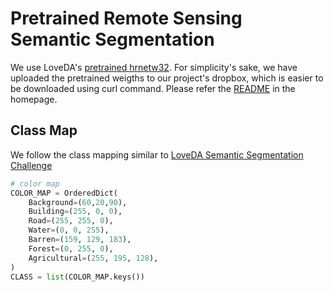 # Pretrained Remote Sensing Semantic Segmentation

We use LoveDA's [pretrained hrnetw32](https://drive.google.com/drive/folders/1xFn1d8a4Hv4il52hLCzjEy_TY31RdRtg?usp=sharing). For simplicity's sake, we have uploaded the pretrained weigths to our project's dropbox, which is easier to be downloaded using curl command. Please refer the [README](https://github.com/DoubleY-BEGC2024/RSGuidedDiffusion/tree/main#) in the homepage.

## Class Map

We follow the class mapping similar to [LoveDA Semantic Segmentation Challenge](https://github.com/Junjue-Wang/LoveDA/tree/master/Semantic_Segmentation)

```python
# color map
COLOR_MAP = OrderedDict(
    Background=(60,20,90),
    Building=(255, 0, 0),
    Road=(255, 255, 0),
    Water=(0, 0, 255),
    Barren=(159, 129, 183),
    Forest=(0, 255, 0),
    Agricultural=(255, 195, 128),
)
CLASS = list(COLOR_MAP.keys())
```

